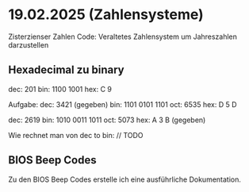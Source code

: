 # 19.02.2025 (Zahlensysteme)
Zisterzienser Zahlen Code: Veraltetes Zahlensystem um Jahreszahlen darzustellen

## Hexadecimal zu binary
dec: 201
bin: 1100 1001
hex:   C   9

Aufgabe:
dec: 3421 (gegeben)
bin: 1101 0101 1101
oct: 6535
hex: D    5    D

dec: 2619
bin: 1010 0011 1011
oct: 5073
hex: A    3    B (gegeben)

Wie rechnet man von dec to bin:
// TODO

## BIOS Beep Codes
Zu den BIOS Beep Codes erstelle ich eine ausführliche Dokumentation.